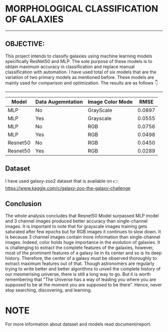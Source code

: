 # MORPHOLOGICAL CLASSIFICATION OF GALAXIES
---
## OBJECTIVE: 
This project intends to classify galaxies using machine learning models specifically ResNet50 and MLP. The sole purpose of these models is to obtain maximum accuracy in classification and replace manual classification with automation. I have used total of six models that are the variation of two primary models as mentioned before. These models are mainly used for comparison and optimization. The results are as follows 👇

---
|Model|Data Augemntation|Image Color Mode|RMSE|
|---|---|---|---|
|MLP|No|GrayScale|0.0897|
|MLP|Yes|Grayscale|0.0555|
|MLP|No|RGB|0.0756|
|MLP|Yes|RGB|0.0498|
|Resnet50|No|RGB|0.0450|
|Resnet50|Yes|RGB|0.0289|

## Dataset
I have used galaxy-zoo2 dataset that is available on 👉 https://www.kaggle.com/c/galaxy-zoo-the-galaxy-challenge 

## Conclusion
The whole analysis concludes that Resnet50 Model surpassed MLP model and 3 channel images produced better accuracy than single-channel images. It is important to note that for grayscale images training gets saturated after few epochs but for RGB images it continues to slow down. It is because 3 channel images contain more information than single-channel images. Indeed, color holds huge importance in the evolution of galaxies. It is challenging to extract the complete features of the galaxies, however, most of the prominent features of a galaxy lie in its center and so is its deep history. Therefore, the center of a galaxy must be observed thoroughly to extract maximum features out of that. Though astronomers are regularly trying to write better and better algorithms to unveil the complete history of our mesmerising universe, there is still a long way to go. But it is worth remembering that "The Universe has a way of leading you where you are supposed to be at the moment you are supposed to be there". Hence, never stop searching, discovering, and learning.

# NOTE
For more information about dataset and models read document/report.

